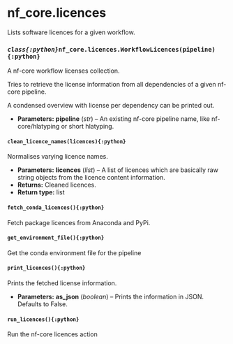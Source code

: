 # nf_core.licences

Lists software licences for a given workflow.

### _`class{:python}`_`nf_core.licences.WorkflowLicences(pipeline){:python}`

A nf-core workflow licenses collection.

Tries to retrieve the license information from all dependencies
of a given nf-core pipeline.

A condensed overview with license per dependency can be printed out.

- **Parameters:**
  **pipeline** (_str_) – An existing nf-core pipeline name, like nf-core/hlatyping
  or short hlatyping.

#### `clean_licence_names(licences){:python}`

Normalises varying licence names.

- **Parameters:**
  **licences** (_list_) – A list of licences which are basically raw string objects from
  the licence content information.
- **Returns:**
  Cleaned licences.
- **Return type:**
  list

#### `fetch_conda_licences(){:python}`

Fetch package licences from Anaconda and PyPi.

#### `get_environment_file(){:python}`

Get the conda environment file for the pipeline

#### `print_licences(){:python}`

Prints the fetched license information.

- **Parameters:**
  **as_json** (_boolean_) – Prints the information in JSON. Defaults to False.

#### `run_licences(){:python}`

Run the nf-core licences action
